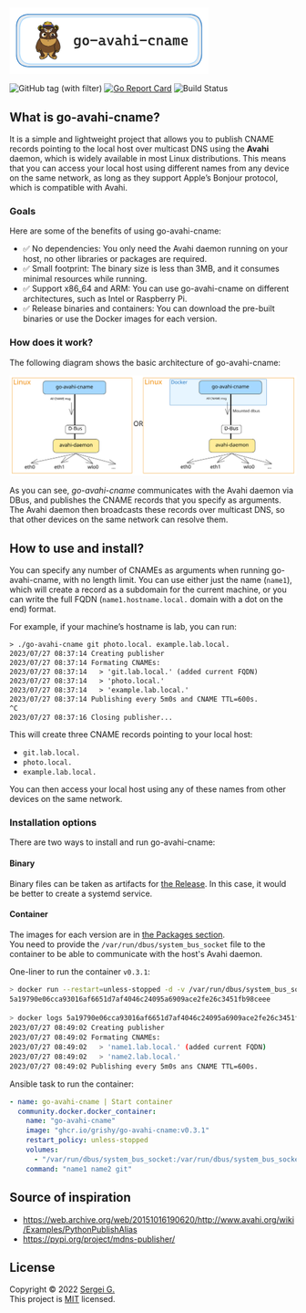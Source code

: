 <img src="./docs/logo_x3.png" width="350">

![GitHub tag (with filter)](https://img.shields.io/github/v/tag/grishy/go-avahi-cname)
[![Go Report Card](https://goreportcard.com/badge/github.com/grishy/go-avahi-cname)](https://goreportcard.com/report/github.com/grishy/go-avahi-cname)
![Build Status](https://github.com/grishy/go-avahi-cname/actions/workflows/release.yml/badge.svg)

## What is go-avahi-cname?

It is a simple and lightweight project that allows you to publish CNAME records pointing to the local host over multicast DNS using the **Avahi** daemon, which is widely available in most Linux distributions. This means that you can access your local host using different names from any device on the same network, as long as they support Apple’s Bonjour protocol, which is compatible with Avahi.

### Goals

Here are some of the benefits of using go-avahi-cname:

- ✅ No dependencies: You only need the Avahi daemon running on your host, no other libraries or packages are required.
- ✅ Small footprint: The binary size is less than 3MB, and it consumes minimal resources while running.
- ✅ Support x86_64 and ARM: You can use go-avahi-cname on different architectures, such as Intel or Raspberry Pi.
- ✅ Release binaries and containers: You can download the pre-built binaries or use the Docker images for each version.

### How does it work?

The following diagram shows the basic architecture of go-avahi-cname:

![Architecture](./docs/arch.excalidraw.svg)

As you can see, _go-avahi-cname_ communicates with the Avahi daemon via DBus, and publishes the CNAME records that you specify as arguments. The Avahi daemon then broadcasts these records over multicast DNS, so that other devices on the same network can resolve them.

## How to use and install?

You can specify any number of CNAMEs as arguments when running go-avahi-cname, with no length limit.
You can use either just the name (`name1`), which will create a record as a subdomain for the current machine, or you can write the full FQDN (`name1.hostname.local.` domain with a dot on the end) format.

For example, if your machine’s hostname is lab, you can run:

```plain
> ./go-avahi-cname git photo.local. example.lab.local.
2023/07/27 08:37:14 Creating publisher
2023/07/27 08:37:14 Formating CNAMEs:
2023/07/27 08:37:14   > 'git.lab.local.' (added current FQDN)
2023/07/27 08:37:14   > 'photo.local.'
2023/07/27 08:37:14   > 'example.lab.local.'
2023/07/27 08:37:14 Publishing every 5m0s and CNAME TTL=600s.
^C
2023/07/27 08:37:16 Closing publisher...
```

This will create three CNAME records pointing to your local host:

- `git.lab.local.`
- `photo.local.`
- `example.lab.local.`

You can then access your local host using any of these names from other devices on the same network.

### Installation options

There are two ways to install and run go-avahi-cname:

#### Binary

Binary files can be taken as artifacts for [the Release](https://github.com/grishy/go-avahi-cname/releases). In this case, it would be better to create a systemd service.

#### Container

The images for each version are in [the Packages section](https://github.com/grishy/go-avahi-cname/pkgs/container/go-avahi-cname).  
You need to provide the `/var/run/dbus/system_bus_socket` file to the container to be able to communicate with the host's Avahi daemon.

One-liner to run the container `v0.3.1`:

```bash
> docker run --restart=unless-stopped -d -v /var/run/dbus/system_bus_socket:/var/run/dbus/system_bus_socket ghcr.io/grishy/go-avahi-cname:v0.3.1 name1 name2.lab.local.
5a19790e06cca93016af6651d7af4046c24095a6909ace2fe26c3451fb98ceee

> docker logs 5a19790e06cca93016af6651d7af4046c24095a6909ace2fe26c3451fb98ceee
2023/07/27 08:49:02 Creating publisher
2023/07/27 08:49:02 Formating CNAMEs:
2023/07/27 08:49:02   > 'name1.lab.local.' (added current FQDN)
2023/07/27 08:49:02   > 'name2.lab.local.'
2023/07/27 08:49:02 Publishing every 5m0s ans CNAME TTL=600s.
```

Ansible task to run the container:

```yaml
- name: go-avahi-cname | Start container
  community.docker.docker_container:
    name: "go-avahi-cname"
    image: "ghcr.io/grishy/go-avahi-cname:v0.3.1"
    restart_policy: unless-stopped
    volumes:
      - "/var/run/dbus/system_bus_socket:/var/run/dbus/system_bus_socket" # access to avahi-daemon
    command: "name1 name2 git"
```

## Source of inspiration

- https://web.archive.org/web/20151016190620/http://www.avahi.org/wiki/Examples/PythonPublishAlias
- https://pypi.org/project/mdns-publisher/

## License

Copyright © 2022 [Sergei G.](https://github.com/grishy)  
This project is [MIT](./LICENSE) licensed.
